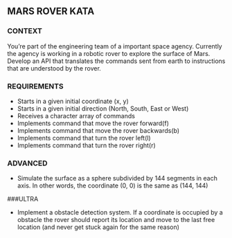 ## MARS ROVER KATA

### CONTEXT

You’re part of the engineering team of a important space agency. Currently the agency is working in a robotic rover to explore the surface of Mars. Develop an API that translates the commands sent from earth to instructions that are understood by the rover.

### REQUIREMENTS

* Starts in a given initial coordinate (x, y)
* Starts in a given initial direction (North, South, East or West)
* Receives a character array of commands
* Implements command that move the rover forward(f)
* Implements command that move the rover backwards(b)
* Implements command that turn the rover left(l)
* Implements command that turn the rover right(r)

### ADVANCED

* Simulate the surface as a sphere subdivided by 144 segments in each axis. In other words, the coordinate (0, 0) is the same as (144, 144)

###ULTRA

* Implement a obstacle detection system. If a coordinate is occupied by a obstacle the rover should report its location and move to the last free location (and never get stuck again for the same reason)

